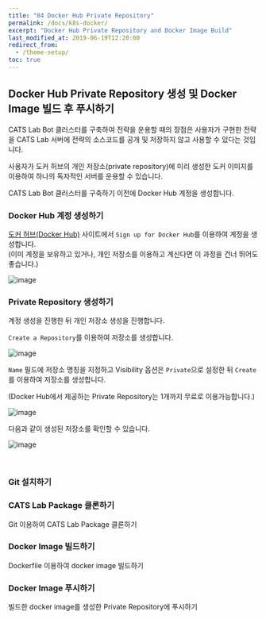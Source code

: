 ```yaml
---
title: "04 Docker Hub Private Repository"
permalink: /docs/k8s-docker/
excerpt: "Docker Hub Private Repository and Docker Image Build"
last_modified_at: 2019-06-19T12:20:00
redirect_from:
  - /theme-setup/
toc: true
---
```


## Docker Hub Private Repository 생성 및 Docker Image 빌드 후 푸시하기  

CATS Lab Bot 클러스터를 구축하여 전략을 운용할 때의 장점은 사용자가 구현한 전략을 CATS Lab 서버에 전략의 소스코드를 공개 및 저장하지 않고 사용할 수 있다는 것입니다.  

사용자가 도커 허브의 개인 저장소(private repository)에 미리 생성한 도커 이미지를 이용하여 하나의 독자적인 서버를 운용할 수 있습니다.  

CATS Lab Bot 클러스터를 구축하기 이전에 Docker Hub 계정을 생성합니다.  




### Docker Hub 계정 생성하기  

[도커 허브(Docker Hub)](https://hub.docker.com/) 사이트에서 `Sign up for Docker Hub`를 이용하여 계정을 생성합니다.  
(이미 계정을 보유하고 있거나, 개인 저장소를 이용하고 계신다면 이 과정을 건너 뛰어도 좋습니다.)  

![image](https://user-images.githubusercontent.com/47657715/59890881-ee98fc80-940d-11e9-91fe-7df66c72958a.png)



### Private Repository 생성하기  

계정 생성을 진행한 뒤 개인 저장소 생성을 진행합니다.  

`Create a Repository`를 이용하여 저장소를 생성합니다.

![image](https://user-images.githubusercontent.com/47657715/59891225-3ff5bb80-940f-11e9-9cfe-d199992f589d.png)


`Name` 필드에 저장소 명칭을 지정하고 Visibility 옵션은 `Private`으로 설정한 뒤 `Create`를 이용하여 저장소를 생성합니다.  

(Docker Hub에서 제공하는 Private Repository는 1개까지 무료로 이용가능합니다.)


![image](https://user-images.githubusercontent.com/47657715/59891364-daee9580-940f-11e9-8586-29e83ea2d43d.png)


다음과 같이 생성된 저장소를 확인할 수 있습니다.

![image](https://user-images.githubusercontent.com/47657715/59892629-dd072300-9414-11e9-994d-295a47ae7965.png)

<br>  



### Git 설치하기  


### CATS Lab Package 클론하기  
Git 이용하여 CATS Lab Package 클론하기



### Docker Image 빌드하기

Dockerfile 이용하여 docker image 빌드하기  



### Docker Image 푸시하기

빌드한 docker image를 생성한 Private Repository에 푸시하기  




